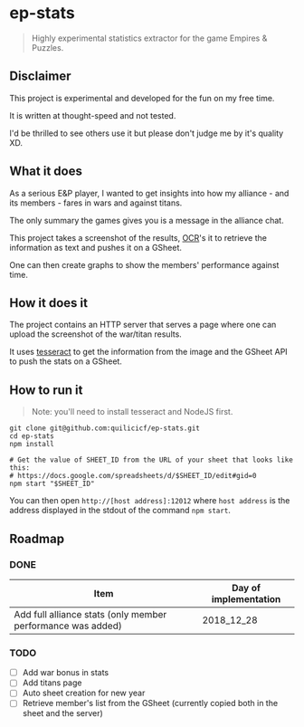 # ep-stats

> Highly experimental statistics extractor for the game Empires &amp; Puzzles.

## Disclaimer

This project is experimental and developed for the fun on my free time.

It is written at thought-speed and not tested.

I'd be thrilled to see others use it but please don't judge me by it's quality XD.

## What it does

As a serious E&P player, I wanted to get insights into how my alliance - and its members - fares in wars and against titans.

The only summary the games gives you is a message in the alliance chat.

This project takes a screenshot of the results, [OCR](https://en.wikipedia.org/wiki/Optical_character_recognition)'s it to retrieve the information as text and pushes it on a GSheet.

One can then create graphs to show the members' performance against time.

## How it does it

The project contains an HTTP server that serves a page where one can upload the screenshot of the war/titan results.

It uses [tesseract](https://github.com/tesseract-ocr/tesseract/wiki) to get the information from the image and the GSheet API to push the stats on a GSheet.

## How to run it

> Note: you'll need to install tesseract and NodeJS first.

```shell
git clone git@github.com:quilicicf/ep-stats.git
cd ep-stats
npm install

# Get the value of SHEET_ID from the URL of your sheet that looks like this:
# https://docs.google.com/spreadsheets/d/$SHEET_ID/edit#gid=0
npm start "$SHEET_ID"
```

You can then open `http://[host address]:12012` where `host address` is the address displayed in the stdout of the command `npm start`.

## Roadmap

### DONE

|Item|Day of implementation|
|---|---|
|Add full alliance stats (only member performance was added)|2018_12_28|

### TODO

- [ ] Add war bonus in stats
- [ ] Add titans page
- [ ] Auto sheet creation for new year
- [ ] Retrieve member's list from the GSheet (currently copied both in the sheet and the server)
